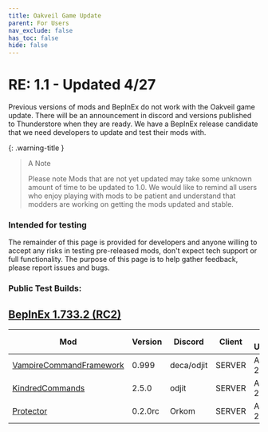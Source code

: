 ```yaml
---
title: Oakveil Game Update
parent: For Users
nav_exclude: false
has_toc: false
hide: false
---
```


# RE: 1.1 - Updated 4/27
Previous versions of mods and BepInEx do not work with the Oakveil game update. There will be an announcement in discord and versions published to Thunderstore when they are ready. We have a BepInEx release candidate that we need developers to update and test their mods with.

{: .warning-title }
> A Note
> 
> Please note Mods that are not yet updated may take some unknown amount of time to be updated to 1.0. We would like to remind all users who enjoy playing with mods to be patient and understand that modders are working on getting the mods updated and stable.
>

### Intended for testing
The remainder of this page is provided for developers and anyone willing to accept any risks in testing pre-released mods, don't expect tech support or full functionality. The purpose of this page is to help gather feedback, please report issues and bugs.

### Public Test Builds:

## [BepInEx 1.733.2 (RC2)](https://github.com/decaprime/VRising-Modding/releases/tag/1.733.2)

| Mod | Version | Discord | Client | Last Update |
| --- | --- | --- | --- | --- |
| [VampireCommandFramework](https://github.com/Odjit/VampireCommandFramework/releases/tag/1.1) | 0.999 | deca/odjit | SERVER | April 28 |
| [KindredCommands](https://github.com/Odjit/KindredCommands/releases/tag/1.1) | 2.5.0 | odjit | SERVER | April 28 |
| [Protector](https://github.com/iiiLollo/Protector/releases/tag/0.2.0rc) | 0.2.0rc | Orkom | SERVER | April 28 |


